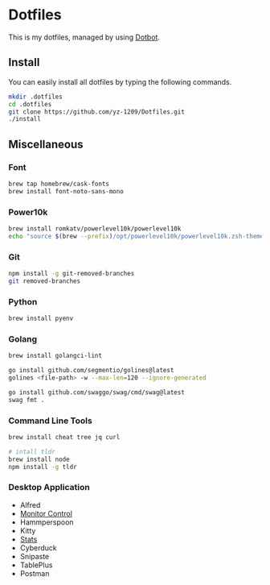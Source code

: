 # Dotfiles

This is my dotfiles, managed by using [Dotbot](https://github.com/anishathalye/dotbot#getting-started).

## Install

You can easily install all dotfiles by typing the following commands.

```bash
mkdir .dotfiles
cd .dotfiles
git clone https://github.com/yz-1209/Dotfiles.git
./install
```

## Miscellaneous

### Font
```bash
brew tap homebrew/cask-fonts
brew install font-noto-sans-mono
```

### Power10k
```bash
brew install romkatv/powerlevel10k/powerlevel10k
echo "source $(brew --prefix)/opt/powerlevel10k/powerlevel10k.zsh-theme" >>~/.zshrc
```

### Git

```bash
npm install -g git-removed-branches
git removed-branches
```

### Python

```bash
brew install pyenv
```

### Golang

```bash
brew install golangci-lint

go install github.com/segmentio/golines@latest
golines <file-path> -w --max-len=120 --ignore-generated

go install github.com/swaggo/swag/cmd/swag@latest
swag fmt .
```

### Command Line Tools

```bash
brew install cheat tree jq curl

# intall tldr
brew install node
npm install -g tldr
```

### Desktop Application
- Alfred
- [Monitor Control](https://github.com/MonitorControl/MonitorControl)
- Hammperspoon
- Kitty
- [Stats](https://github.com/exelban/stats)
- Cyberduck
- Snipaste
- TablePlus
- Postman
